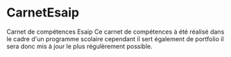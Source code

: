 # CarnetEsaip
Carnet de compétences Esaip
Ce carnet de compétences à été réalisé dans le cadre d'un programme scolaire cependant il sert également de portfolio il sera donc mis à jour le plus régulèrement possible.

